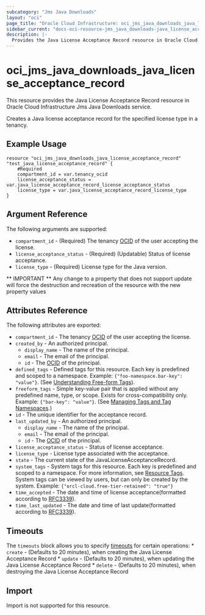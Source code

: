 ```yaml
---
subcategory: "Jms Java Downloads"
layout: "oci"
page_title: "Oracle Cloud Infrastructure: oci_jms_java_downloads_java_license_acceptance_record"
sidebar_current: "docs-oci-resource-jms_java_downloads-java_license_acceptance_record"
description: |-
  Provides the Java License Acceptance Record resource in Oracle Cloud Infrastructure Jms Java Downloads service
---
```


# oci_jms_java_downloads_java_license_acceptance_record
This resource provides the Java License Acceptance Record resource in Oracle Cloud Infrastructure Jms Java Downloads service.

Creates a Java license acceptance record for the specified license type in a tenancy.


## Example Usage

```hcl
resource "oci_jms_java_downloads_java_license_acceptance_record" "test_java_license_acceptance_record" {
	#Required
	compartment_id = var.tenancy_ocid
	license_acceptance_status = var.java_license_acceptance_record_license_acceptance_status
	license_type = var.java_license_acceptance_record_license_type
}
```

## Argument Reference

The following arguments are supported:

* `compartment_id` - (Required) The tenancy [OCID](https://docs.cloud.oracle.com/iaas/Content/General/Concepts/identifiers.htm) of the user accepting the license.
* `license_acceptance_status` - (Required) (Updatable) Status of license acceptance.
* `license_type` - (Required) License type for the Java version.


** IMPORTANT **
Any change to a property that does not support update will force the destruction and recreation of the resource with the new property values

## Attributes Reference

The following attributes are exported:

* `compartment_id` - The tenancy [OCID](https://docs.cloud.oracle.com/iaas/Content/General/Concepts/identifiers.htm) of the user accepting the license.
* `created_by` - An authorized principal.
	* `display_name` - The name of the principal.
	* `email` - The email of the principal.
	* `id` - The [OCID](https://docs.cloud.oracle.com/iaas/Content/General/Concepts/identifiers.htm) of the principal.
* `defined_tags` - Defined tags for this resource. Each key is predefined and scoped to a namespace. Example: `{"foo-namespace.bar-key": "value"}`. (See [Understanding Free-form Tags](https://docs.cloud.oracle.com/iaas/Content/Tagging/Tasks/managingtagsandtagnamespaces.htm)). 
* `freeform_tags` - Simple key-value pair that is applied without any predefined name, type, or scope. Exists for cross-compatibility only. Example: `{"bar-key": "value"}`. (See [Managing Tags and Tag Namespaces](https://docs.cloud.oracle.com/iaas/Content/Tagging/Concepts/understandingfreeformtags.htm).) 
* `id` - The unique identifier for the acceptance record.
* `last_updated_by` - An authorized principal.
	* `display_name` - The name of the principal.
	* `email` - The email of the principal.
	* `id` - The [OCID](https://docs.cloud.oracle.com/iaas/Content/General/Concepts/identifiers.htm) of the principal.
* `license_acceptance_status` - Status of license acceptance.
* `license_type` - License type associated with the acceptance.
* `state` - The current state of the JavaLicenseAcceptanceRecord.
* `system_tags` - System tags for this resource. Each key is predefined and scoped to a namespace. For more information, see [Resource Tags](https://docs.cloud.oracle.com/iaas/Content/General/Concepts/resourcetags.htm). System tags can be viewed by users, but can only be created by the system.  Example: `{"orcl-cloud.free-tier-retained": "true"}` 
* `time_accepted` - The date and time of license acceptance(formatted according to [RFC3339](https://datatracker.ietf.org/doc/html/rfc3339)). 
* `time_last_updated` - The date and time of last update(formatted according to [RFC3339](https://datatracker.ietf.org/doc/html/rfc3339)). 

## Timeouts

The `timeouts` block allows you to specify [timeouts](https://registry.terraform.io/providers/oracle/oci/latest/docs/guides/changing_timeouts) for certain operations:
	* `create` - (Defaults to 20 minutes), when creating the Java License Acceptance Record
	* `update` - (Defaults to 20 minutes), when updating the Java License Acceptance Record
	* `delete` - (Defaults to 20 minutes), when destroying the Java License Acceptance Record


## Import

Import is not supported for this resource.

